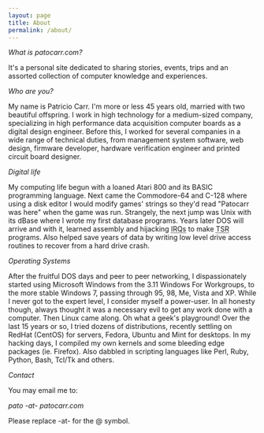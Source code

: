 ```yaml
---
layout: page
title: About
permalink: /about/
---
```


*What is patocarr.com?*

It's a personal site dedicated to sharing stories, events, trips and an assorted collection of computer knowledge and experiences.

*Who are you?*

My name is Patricio Carr. I'm more or less 45 years old, married with two beautiful offspring. I work in high technology for a medium-sized company, specializing in high performance data acquisition computer boards as a digital design engineer. Before this, I worked for several companies in a wide range of technical duties, from management system software, web design, firmware developer, hardware verification engineer and printed circuit board designer.

*Digital life*

My computing life begun with a loaned Atari 800 and its BASIC programming language. Next came the Commodore-64 and C-128 where using a disk editor I would modify games' strings so they'd read "Patocarr was here" when the game was run.
Strangely, the next jump was Unix with its dBase where I wrote my first database programs. Years later DOS will arrive and with it, learned assembly and hijacking <acronym title="Interrupt requests">IRQs</acronym> to make <acronym title="Terminate and stay resident">TSR</acronym> programs. Also helped save years of data by writing low level drive access routines to recover from a hard drive crash.

*Operating Systems*

After the fruitful DOS days and peer to peer networking, I dispassionately started using Microsoft Windows from the 3.11 Windows For Workgroups, to the more stable Windows 7, passing through 95, 98, Me, Vista and XP. While I never got to the expert level, I consider myself a power-user. In all honesty though, always thought it was a necessary evil to get any work done with a computer. Then Linux came along. Oh what a geek's playground!
Over the last 15 years or so, I tried dozens of distributions, recently settling on RedHat (CentOS) for servers, Fedora, Ubuntu and Mint for desktops. In my hacking days, I compiled my own kernels and some bleeding edge packages (ie. Firefox). Also dabbled in scripting languages like Perl, Ruby, Python, Bash, Tcl/Tk and others.

*Contact*

You may email me to:

*pato* *-at-* *patocarr.com*

Please replace -at- for the @ symbol.
